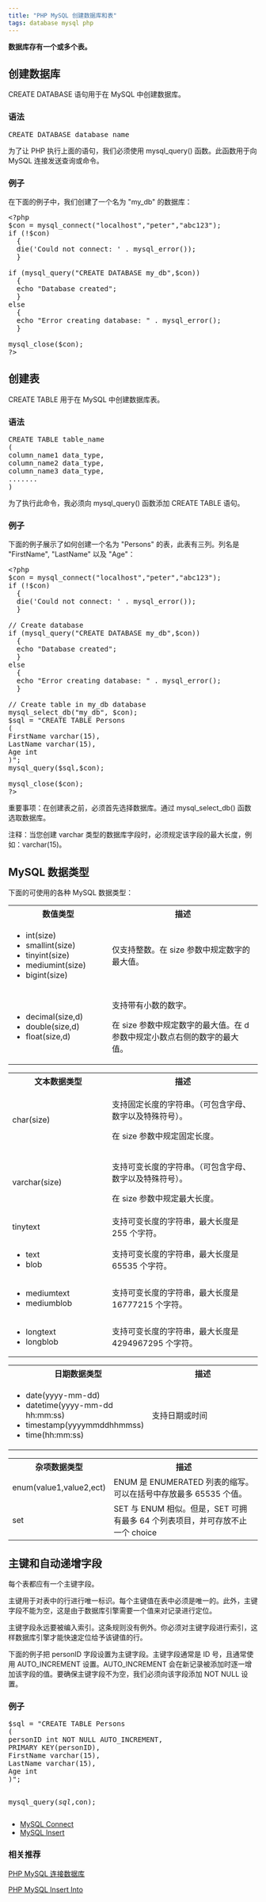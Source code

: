```yaml
---
title: "PHP MySQL 创建数据库和表"  
tags: database mysql php  
---
```


<div id="maincontent">

<div id="intro">
<p><strong>数据库存有一个或多个表。</strong></p>
</div>

<div>
<h2>创建数据库</h2>

<p>CREATE DATABASE 语句用于在 MySQL 中创建数据库。</p>

<h3>语法</h3>
<pre>CREATE DATABASE database_name</pre>

<p>为了让 PHP 执行上面的语句，我们必须使用 mysql_query() 函数。此函数用于向 MySQL 连接发送查询或命令。</p>

<h3>例子</h3>
<p>在下面的例子中，我们创建了一个名为 "my_db" 的数据库：</p>

<pre>&lt;?php
$con = mysql_connect("localhost","peter","abc123");
if (!$con)
  {
  die('Could not connect: ' . mysql_error());
  }

if (mysql_query("CREATE DATABASE my_db",$con))
  {
  echo "Database created";
  }
else
  {
  echo "Error creating database: " . mysql_error();
  }

mysql_close($con);
?&gt;</pre>
</div>

<div>
<h2>创建表</h2>

<p>CREATE TABLE 用于在 MySQL 中创建数据库表。</p>

<h3>语法</h3>
<pre>CREATE TABLE table_name
(
column_name1 data_type,
column_name2 data_type,
column_name3 data_type,
.......
)</pre>

<p>为了执行此命令，我必须向 mysql_query() 函数添加 CREATE TABLE 语句。</p>

<h3>例子</h3>
<p>下面的例子展示了如何创建一个名为 "Persons" 的表，此表有三列。列名是 "FirstName", "LastName" 以及 "Age"：</p>

<pre>&lt;?php
$con = mysql_connect("localhost","peter","abc123");
if (!$con)
  {
  die('Could not connect: ' . mysql_error());
  }

// Create database
if (mysql_query("CREATE DATABASE my_db",$con))
  {
  echo "Database created";
  }
else
  {
  echo "Error creating database: " . mysql_error();
  }

// Create table in my_db database
mysql_select_db("my_db", $con);
$sql = "CREATE TABLE Persons&nbsp;
(
FirstName varchar(15),
LastName varchar(15),
Age int
)";
mysql_query($sql,$con);

mysql_close($con);
?&gt;</pre>

<p class="important"><span>重要事项：</span>在创建表之前，必须首先选择数据库。通过 mysql_select_db() 函数选取数据库。</p>

<p class="note"><span>注释：</span>当您创建 varchar 类型的数据库字段时，必须规定该字段的最大长度，例如：varchar(15)。</p>
</div>

<div>
<h2>MySQL 数据类型</h2>

<p>下面的可使用的各种 MySQL 数据类型：</p>

<table class="dataintable">
<tbody><tr>
<th style="width:40%">数值类型</th>
<th>描述</th>
</tr>

<tr>
<td>
<ul>
<li>int(size)</li>
<li>smallint(size)</li>
<li>tinyint(size)</li>
<li>mediumint(size)</li>
<li>bigint(size)</li>
</ul>
</td>
<td>仅支持整数。在 size 参数中规定数字的最大值。</td>
</tr>

<tr>
<td>
<ul>
<li>decimal(size,d)</li>
<li>double(size,d)</li>
<li>float(size,d)</li>
</ul>
</td>
<td>
<p>支持带有小数的数字。</p>
<p>在 size 参数中规定数字的最大值。在 d 参数中规定小数点右侧的数字的最大值。</p>
</td>
</tr>
</tbody></table>

<table class="dataintable">
<tbody><tr>
<th style="width:40%">文本数据类型</th>
<th>描述</th>
</tr>

<tr>
<td>char(size)</td>
<td>
<p>支持固定长度的字符串。（可包含字母、数字以及特殊符号）。</p>
<p>在 size 参数中规定固定长度。</p>
</td>
</tr>

<tr>
<td>varchar(size)</td>
<td>
<p>支持可变长度的字符串。（可包含字母、数字以及特殊符号）。</p>
<p>在 size 参数中规定最大长度。</p>
</td>
</tr>

<tr>
<td>tinytext</td>
<td>支持可变长度的字符串，最大长度是 255 个字符。</td>
</tr>

<tr>
<td>
<ul>
<li>text</li>
<li>blob</li>
</ul>
</td>
<td>支持可变长度的字符串，最大长度是 65535 个字符。</td>
</tr>

<tr>
<td>
<ul>
<li>mediumtext</li>
<li>mediumblob</li>
</ul>
</td>
<td>支持可变长度的字符串，最大长度是 16777215 个字符。</td>
</tr>

<tr>
<td>
<ul>
<li>longtext</li>
<li>longblob</li>
</ul>
</td>
<td>支持可变长度的字符串，最大长度是 4294967295 个字符。</td>
</tr>
</tbody></table>

<table class="dataintable">
<tbody><tr>
<th style="width:40%">日期数据类型</th>
<th>描述</th>
</tr>

<tr>
<td>
<ul>
<li>date(yyyy-mm-dd)</li>
<li>datetime(yyyy-mm-dd hh:mm:ss)</li>
<li>timestamp(yyyymmddhhmmss)</li>
<li>time(hh:mm:ss)</li>
</ul>
</td>
<td>支持日期或时间</td>
</tr>
</tbody></table>

<table class="dataintable">
<tbody><tr>
<th style="width:40%">杂项数据类型</th>
<th>描述</th>
</tr>

<tr>
<td>enum(value1,value2,ect)</td>
<td>ENUM 是 ENUMERATED 列表的缩写。可以在括号中存放最多 65535 个值。</td>
</tr>

<tr>
<td>set</td>
<td>SET 与 ENUM 相似。但是，SET 可拥有最多 64 个列表项目，并可存放不止一个 choice</td>
</tr>
</tbody></table>
</div>

<div>
<h2>主键和自动递增字段</h2>

<p>每个表都应有一个主键字段。</p>

<p>主键用于对表中的行进行唯一标识。每个主键值在表中必须是唯一的。此外，主键字段不能为空，这是由于数据库引擎需要一个值来对记录进行定位。</p>

<p>主键字段永远要被编入索引。这条规则没有例外。你必须对主键字段进行索引，这样数据库引擎才能快速定位给予该键值的行。</p>

<p>下面的例子把 personID 字段设置为主键字段。主键字段通常是 ID 号，且通常使用 AUTO_INCREMENT 设置。AUTO_INCREMENT 会在新记录被添加时逐一增加该字段的值。要确保主键字段不为空，我们必须向该字段添加 NOT NULL 设置。</p>

<h3>例子</h3>
<pre>$sql = "CREATE TABLE Persons&nbsp;
(
personID int NOT NULL AUTO_INCREMENT, 
PRIMARY KEY(personID),
FirstName varchar(15),
LastName varchar(15),
Age int
)";

mysql_query($sql,$con);</pre>
</div>

<div id="bpn">
<ul class="prenext">
<li class="pre"><a href="/php/php_mysql_connect.asp" title="PHP MySQL 连接数据库">MySQL Connect</a></li>
<li class="next"><a href="/php/php_mysql_insert.asp" title="PHP MySQL Insert Into">MySQL Insert</a></li>
</ul>
</div>

</div>

### 相关推荐

[PHP MySQL 连接数据库](https://victorfengming.gitee.io/2019/10/04/php-mysql-connect-database/)

[PHP MySQL Insert Into](https://victorfengming.gitee.io/2019/10/04/php-mysql-insert/)
